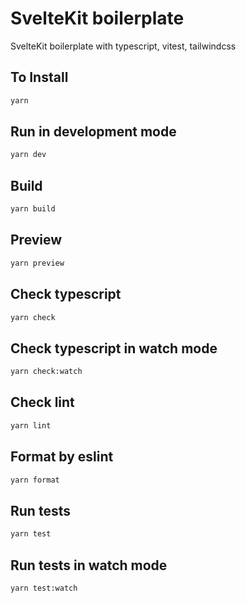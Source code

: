 # SvelteKit boilerplate

SvelteKit boilerplate with typescript, vitest, tailwindcss

## To Install

```bash
yarn
```

## Run in development mode

```bash
yarn dev
```

## Build

```bash
yarn build
```

## Preview

```bash
yarn preview
```

## Check typescript

```bash
yarn check
```

## Check typescript in watch mode

```bash
yarn check:watch
```

## Check lint

```bash
yarn lint
```

## Format by eslint

```bash
yarn format
```

## Run tests

```bash
yarn test
```

## Run tests in watch mode

```bash
yarn test:watch
```
